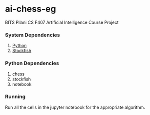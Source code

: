 # ai-chess-eg
BITS Pilani CS F407 Artificial Intelligence Course Project

### System Dependencies
1. [Python](https://www.python.org/downloads/)
2. [Stockfish](https://stockfishchess.org/download/)

### Python Dependencies
1. chess
2. stockfish
3. notebook

### Running
Run all the cells in the jupyter notebook for the appropriate algorithm.